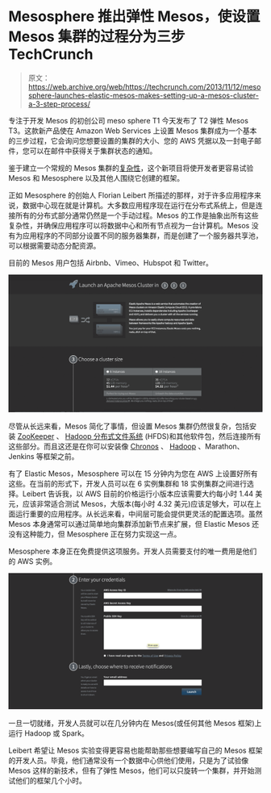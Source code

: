 # Mesosphere 推出弹性 Mesos，使设置 Mesos 集群的过程分为三步 TechCrunch

> 原文：<https://web.archive.org/web/https://techcrunch.com/2013/11/12/mesosphere-launches-elastic-mesos-makes-setting-up-a-mesos-cluster-a-3-step-process/>

专注于开发 Mesos 的初创公司 meso sphere T1 今天发布了 T2 弹性 Mesos T3。这款新产品使在 Amazon Web Services 上设置 Mesos 集群成为一个基本的三步过程，它会询问您想要设置的集群的大小、您的 AWS 凭据以及一封电子邮件，您可以在邮件中获得关于集群状态的通知。

鉴于建立一个常规的 Mesos 集群的[复杂性](https://web.archive.org/web/20221007144005/http://mesos.apache.org/documentation/latest/ec2-scripts/)，这个新项目将使开发者更容易试验 Mesos 和 Mesosphere 以及其他人围绕它创建的框架。

正如 Mesosphere 的创始人 Florian Leibert 所描述的那样，对于许多应用程序来说，数据中心现在就是计算机。大多数应用程序现在运行在分布式系统上，但是连接所有的分布式部分通常仍然是一个手动过程。Mesos 的工作是抽象出所有这些复杂性，并确保应用程序可以将数据中心和所有节点视为一台计算机。Mesos 没有为应用程序的不同部分设置不同的服务器集群，而是创建了一个服务器共享池，可以根据需要动态分配资源。

目前的 Mesos 用户包括 Airbnb、Vimeo、Hubspot 和 Twitter。

[![part-1](img/de7dba6f935f9930fa7411805cba2e63.png)](https://web.archive.org/web/20221007144005/https://beta.techcrunch.com/wp-content/uploads/2013/11/part-1.png)

尽管从长远来看，Mesos 简化了事情，但设置 Mesos 集群仍然很复杂，包括安装 [ZooKeeper](https://web.archive.org/web/20221007144005/http://zookeeper.apache.org/) 、 [Hadoop 分布式文件系统](https://web.archive.org/web/20221007144005/http://www-01.ibm.com/software/data/infosphere/hadoop/hdfs/) (HFDS)和其他软件包，然后连接所有这些部分。而且这还是在你可以安装像 [Chronos](https://web.archive.org/web/20221007144005/https://github.com/mesosphere/chronos) 、 [Hadoop](https://web.archive.org/web/20221007144005/https://github.com/mesos/hadoop) 、Marathon、Jenkins 等框架之前。

有了 Elastic Mesos，Mesosphere 可以在 15 分钟内为您在 AWS 上设置好所有这些。在当前的形式下，开发人员可以在 6 实例集群和 18 实例集群之间进行选择。Leibert 告诉我，以 AWS 目前的价格运行小版本应该需要大约每小时 1.44 美元，应该非常适合测试 Mesos，大版本(每小时 4.32 美元)应该足够大，可以在上面运行重要的应用程序。从长远来看，中间层可能会提供更灵活的配置选项。虽然 Mesos 本身通常可以通过简单地向集群添加新节点来扩展，但 Elastic Mesos 还没有这种能力，但 Mesosphere 正在努力实现这一点。

Mesosphere 本身正在免费提供这项服务。开发人员需要支付的唯一费用是他们的 AWS 实例。

[![part-2](img/3c9ee92ae4b361082be0da74b43a38cc.png)](https://web.archive.org/web/20221007144005/https://beta.techcrunch.com/wp-content/uploads/2013/11/part-2.png)

一旦一切就绪，开发人员就可以在几分钟内在 Mesos(或任何其他 Mesos 框架)上运行 Hadoop 或 Spark。

Leibert 希望让 Mesos 实验变得更容易也能帮助那些想要编写自己的 Mesos 框架的开发人员。毕竟，他们通常没有一个数据中心供他们使用，只是为了试验像 Mesos 这样的新技术，但有了弹性 Mesos，他们可以只旋转一个集群，并开始测试他们的框架几个小时。
